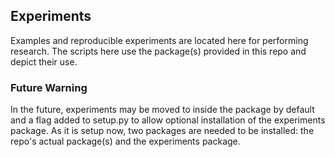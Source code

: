 ## Experiments

Examples and reproducible experiments are located here for performing research.
The scripts here use the package(s) provided in this repo and depict their use.

### Future Warning

In the future, experiments may be moved to inside the package by default and a flag added to setup.py to allow optional installation of the experiments package.
As it is setup now, two packages are needed to be installed: the repo's actual package(s) and the experiments package.
